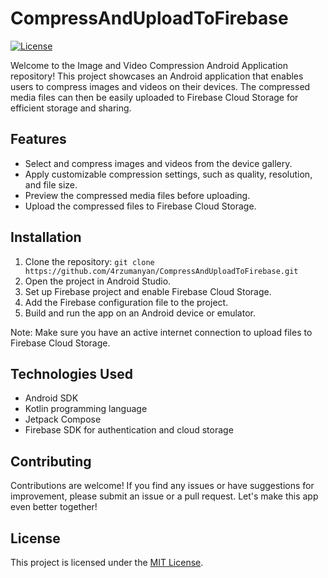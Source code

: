 # CompressAndUploadToFirebase

[![License](https://img.shields.io/badge/License-MIT-blue.svg)](https://opensource.org/licenses/MIT)

Welcome to the Image and Video Compression Android Application repository! This project showcases an Android application that enables users to compress images and videos on their devices. The compressed media files can then be easily uploaded to Firebase Cloud Storage for efficient storage and sharing.

## Features

- Select and compress images and videos from the device gallery.
- Apply customizable compression settings, such as quality, resolution, and file size.
- Preview the compressed media files before uploading.
- Upload the compressed files to Firebase Cloud Storage.

## Installation

1. Clone the repository: `git clone https://github.com/4rzumanyan/CompressAndUploadToFirebase.git`
2. Open the project in Android Studio.
3. Set up Firebase project and enable Firebase Cloud Storage.
4. Add the Firebase configuration file to the project.
5. Build and run the app on an Android device or emulator.

Note: Make sure you have an active internet connection to upload files to Firebase Cloud Storage.

## Technologies Used

- Android SDK
- Kotlin programming language
- Jetpack Compose
- Firebase SDK for authentication and cloud storage

## Contributing

Contributions are welcome! If you find any issues or have suggestions for improvement, please submit an issue or a pull request. Let's make this app even better together!

## License

This project is licensed under the [MIT License](LICENSE).
